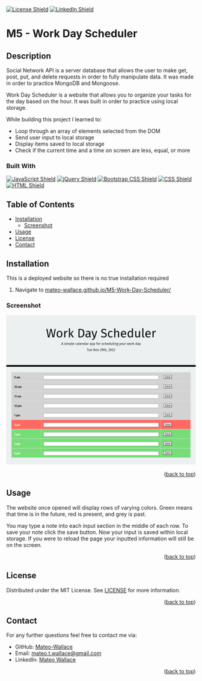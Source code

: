 <p id="readme-top"></p>

[![License Shield](https://img.shields.io/badge/License-MIT-success?style=for-the-badge)](./LICENSE) [![LinkedIn Shield](https://img.shields.io/badge/LinkedIn-555555?style=for-the-badge&logo=linkedin)](https://www.linkedin.com/in/mateo-wallace/)

# M5 - Work Day Scheduler

## Description

Social Network API is a server database that allows the user to make get, post, put, and delete requests in order to fully manipulate data. It was made in order to practice MongoDB and Mongoose.

Work Day Scheduler is a website that allows you to organize your tasks for the day based on the hour. It was built in order to practice using local storage.

While building this project I learned to:
- Loop through an array of elements selected from the DOM
- Send user input to local storage
- Display items saved to local storage
- Check if the current time and a time on screen are less, equal, or more

### Built With

[![JavaScript Shield](https://img.shields.io/badge/JavaScript-F7DF1E?&style=for-the-badge&logo=javascript&logoColor=272727)](https://developer.mozilla.org/en-US/docs/Web/JavaScript) [![jQuery Shield](https://img.shields.io/badge/jQuery-0769AD?&style=for-the-badge&logo=jquery&logoColor=white)](https://jquery.com/) [![Bootstrap CSS Shield](https://img.shields.io/badge/Bootstrap_CSS-7952B3?&style=for-the-badge&logo=bootstrap&logoColor=white)](https://getbootstrap.com/) [![CSS Shield](https://img.shields.io/badge/CSS-1572B6?&style=for-the-badge&logo=css3&logoColor=white)](https://developer.mozilla.org/en-US/docs/Web/CSS) [![HTML Shield](https://img.shields.io/badge/HTML5-E34F26?&style=for-the-badge&logo=html5&logoColor=white)](https://developer.mozilla.org/en-US/docs/Glossary/HTML5)

## Table of Contents
- [Installation](#installation)
    - [Screenshot](#screenshot)
- [Usage](#usage)
- [License](#license)
- [Contact](#contact)

## Installation

This is a deployed website so there is no true installation required

1. Navigate to [mateo-wallace.github.io/M5-Work-Day-Scheduler/](https://mateo-wallace.github.io/M5-Work-Day-Scheduler/)

### Screenshot

![Example of what the deployed site looks like](./assets/images/deployed.png)

<p align="right">(<a href="#readme-top">back to top</a>)</p>

## Usage

The website once opened will display rows of varying colors. Green means that time is in the future, red is present, and grey is past. 

You may type a note into each input section in the middle of each row. To save your note click the save button. Now your input is saved within local storage. If you were to reload the page your inputted information will still be on the screen.

<p align="right">(<a href="#readme-top">back to top</a>)</p>

## License

Distributed under the MIT License. See [LICENSE](./LICENSE) for more information.
<p align="right">(<a href="#readme-top">back to top</a>)</p>

## Contact

For any further questions feel free to contact me via:
- GitHub: [Mateo-Wallace](https://github.com/Mateo-Wallace)
- Email: [mateo.t.wallace@gmail.com](mailto:mateo.t.wallace@gmail.com)
- LinkedIn: [Mateo Wallace](https://www.linkedin.com/in/mateo-wallace-57931b254/)
<p align="right">(<a href="#readme-top">back to top</a>)</p>